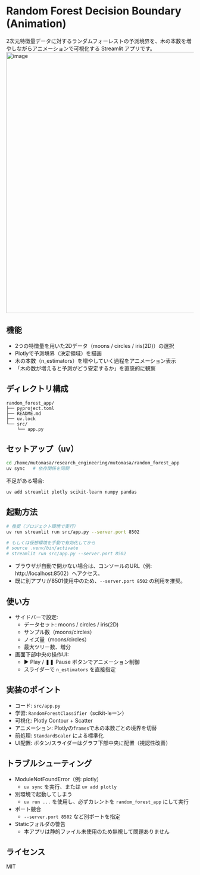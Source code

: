 # Random Forest Decision Boundary (Animation)

2次元特徴量データに対するランダムフォーレストの予測境界を、木の本数を増やしながらアニメーションで可視化する Streamlit アプリです。
<img width="1410" height="699" alt="image" src="https://github.com/user-attachments/assets/d34afd2e-748c-425c-af99-0b96a2cb39f3" />


## 機能
- 2つの特徴量を用いた2Dデータ（moons / circles / iris(2D)）の選択
- Plotlyで予測境界（決定領域）を描画
- 木の本数（n_estimators）を増やしていく過程をアニメーション表示
- 「木の数が増えると予測がどう安定するか」を直感的に観察

## ディレクトリ構成
```
random_forest_app/
├── pyproject.toml
├── README.md
├── uv.lock
└── src/
    └── app.py
```

## セットアップ（uv）
```bash
cd /home/mutomasa/research_engineering/mutomasa/random_forest_app
uv sync   # 依存関係を同期
```
不足がある場合:
```bash
uv add streamlit plotly scikit-learn numpy pandas
```

## 起動方法
```bash
# 推奨（プロジェクト環境で実行）
uv run streamlit run src/app.py --server.port 8502

# もしくは仮想環境を手動で有効化してから
# source .venv/bin/activate
# streamlit run src/app.py --server.port 8502
```
- ブラウザが自動で開かない場合は、コンソールのURL（例: http://localhost:8502）へアクセス。
- 既に別アプリが8501使用中のため、`--server.port 8502` の利用を推奨。

## 使い方
- サイドバーで設定:
  - データセット: moons / circles / iris(2D)
  - サンプル数（moons/circles）
  - ノイズ量（moons/circles）
  - 最大ツリー数、増分
- 画面下部中央の操作UI:
  - ▶ Play / ❚❚ Pause ボタンでアニメーション制御
  - スライダーで `n_estimators` を直接指定

## 実装のポイント
- コード: `src/app.py`
- 学習: `RandomForestClassifier`（scikit-leーン）
- 可視化: Plotly Contour + Scatter
- アニメーション: Plotlyの`frames`で木の本数ごとの境界を切替
- 前処理: `StandardScaler` による標準化
- UI配置: ボタン/スライダーはグラフ下部中央に配置（視認性改善）

## トラブルシューティング
- ModuleNotFoundError（例: plotly）
  - `uv sync` を実行、または `uv add plotly`
- 別環境で起動してしまう
  - `uv run ...` を使用し、必ずカレントを `random_forest_app` にして実行
- ポート競合
  - `--server.port 8502` など別ポートを指定
- Staticフォルダの警告
  - 本アプリは静的ファイル未使用のため無視して問題ありません

## ライセンス
MIT
